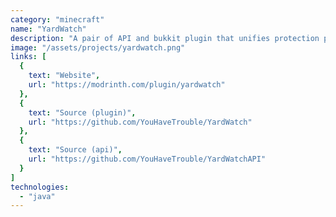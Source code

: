 ```yaml
---
category: "minecraft"
name: "YardWatch"
description: "A pair of API and bukkit plugin that unifies protection plugin APIs."
image: "/assets/projects/yardwatch.png"
links: [
  {
    text: "Website",
    url: "https://modrinth.com/plugin/yardwatch"
  },
  {
    text: "Source (plugin)",
    url: "https://github.com/YouHaveTrouble/YardWatch"
  },
  {
    text: "Source (api)",
    url: "https://github.com/YouHaveTrouble/YardWatchAPI"
  }
]
technologies:
  - "java"
---
```

